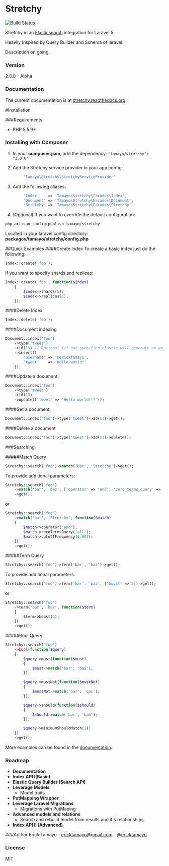 Stretchy
=========
[![Build Status](https://travis-ci.org/ErickTamayo/Stretchy.svg?branch=master)](https://travis-ci.org/ErickTamayo/Stretchy)

Stretchy in an [Elasticsearch] integration for Laravel 5.

Heavily Inspired by Query Builder and Schema of laravel.

Description on going.

### Version
2.0.0 - Alpha

### Documentation

The current documentation is at [stretchy.readthedocs.org](http://stretchy.readthedocs.org/).

#Installation

###Requirements

- PHP 5.5.9+

### Installing with Composer
1. In your **composer.json**, add the dependency: `"tamayo/stretchy": "2.0.0"`

2. Add the Stretchy service provider in your app.config:
```php
        'Tamayo\Stretchy\StretchyServiceProvider'
```

3. Add the following aliases:
```php
		'Index'    => 'Tamayo\Stretchy\Facades\Index',
		'Document' => 'Tamayo\Stretchy\Facades\Document',
		'Stretchy' => 'Tamayo\Stretchy\Facades\Stretchy'
```

4. (Optional) If you want to override the default configuration:
```sh
php artisan config:publish tamayo/stretchy
```
Located in your laravel config directory: **packages/tamayo/stretchy/config.php**

##Quick Examples
####Create Index
To create a basic index just do the following:
```php
Index::create('foo');
```
If you want to specify shards and replicas:
```php
Index::create('foo', function($index)
	{
		$index->shards(5);
		$index->replicas(1);
	});
```
####Delete Index
```php
Index::delete('foo');
```
####Document indexing
```php
Document::index('foo')
    ->type('tweet')
    ->id(13) // Optional (if not specified elastic will generate an unique id)
    ->insert([
        'username' => '@ericktamayo',
        'tweet'    => 'Hello world!'
    ]);
```
####Update a document
```php
Document::index('foo')
    ->type('tweet')
    ->id(13)
    ->update(['tweet' => 'Hello world!!!']);
```
####Get a document
```php
Document::index('foo')->type('tweet')->Id(13)->get();
```

####Delete a document
```php
Document::index('foo')->type('tweet')->Id(13)->delete();
```

###Searching

#####Match Query
```php
Stretchy::search('foo')->match('bar', 'Stretchy')->get();
```
To provide additional parameters:
```php
Stretchy::search('foo')
	->match('bar', 'baz', ['operator' => 'and', 'zero_terms_query' => 'all'])
	->get();
```
or
```php
Stretchy::search('foo')
	->match('bar', 'Stretchy', function($match)
	{
		$match->operator('and');
		$match->zeroTermsQuery('all');
		$match->cutoffFrequency(0.001);
	})
	->get();
```

#####Term Query
```php
Stretchy::search('foo')->term('bar', 'baz')->get();
```

To provide additional parameters:
```php
Stretchy::search('foo')->term('bar', 'baz', ['boost' => 2])->get();
```
or
```php
Stretchy::search('foo')
	->term('bar', 'baz', function($term)
	{
		$term->boost(2);
	})
	->get();
```

#####Bool Query
```php
Stretchy::search('foo')
	->bool(function($query)
	{
		$query->must(function($must)
		{
			$must->match('bar', 'baz');
		});

		$query->mustNot(function($mustNot)
		{
			$mustNot->match('bar', 'qux');
		});

		$query->should(function($should)
		{
			$should->match('bar', 'bah');
		});

		$query->minimumShouldMatch(1);
	})
	->get();
```
More examples can be found in the [documentation](http://stretchy.readthedocs.org/).


### Roadmap
- **Documentation**
- **Index API I(Basic)**
- **Elastic Query Builder (Search API)**
- **Leverage Models**
	- Model traits
- **PutMapping Wrapper**
- **Leverage Laravel Migrations**
	- Migrations with PutMaping
- **Advanced models and relations**
	- Search and rebuild model from results and it's relationships
- **Index API II (Advanced)**

###Author
Erick Tamayo - [ericktamayo@gmail.com](mailto:ericktamayo@gmail.com) - [@ericktamayo](http://twitter.com/ericktamayo)

### License
MIT

[ElasticSearch]:http://www.elasticsearch.org/
